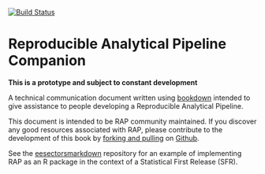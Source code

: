 [![Build Status](https://travis-ci.org/mammykins/rap_companion.svg?branch=master)](https://travis-ci.org/mammykins/rap_companion)

Reproducible Analytical Pipeline Companion
==========================================

**This is a prototype and subject to constant development**

A technical communication document written using [bookdown](https://bookdown.org/) intended to give assistance to people developing a Reproducible Analytical Pipeline.  

This document is intended to be RAP community maintained. If you discover any good resources associated with RAP, please contribute to the development of this book by [forking and pulling](https://en.wikipedia.org/wiki/Fork_and_pull_model) on [Github](https://gist.github.com/Chaser324/ce0505fbed06b947d962).

See the
[eesectorsmarkdown](https://github.com/ukgovdatascience/eesectorsmarkdown)
repository for an example of implementing RAP as an R package in the context
of a Statistical First Release (SFR).
